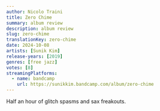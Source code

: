 ```yaml
---
author: Nicolo Traini
title: Zero Chime
summary: album review
description: album review
slug: zero-chime
translationKey: zero-chime
date: 2024-10-08
artists: [Sunik Kim]
release-years: [2019]
genres: [free jazz]
votes: [8]
streamingPlatforms:
  - name: bandcamp
    url: https://sunikkim.bandcamp.com/album/zero-chime
---
```


Half an hour of glitch spasms and sax freakouts.
